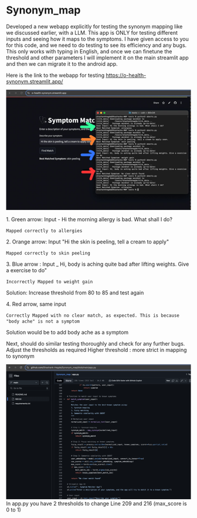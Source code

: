 # Synonym_map

Developed a new webapp explicitly for testing the synonym mapping like we discussed earlier, with a LLM. This app is ONLY for testing different inputs and seeing how it maps to the symptoms. I have given access to you for this code, and we need to do testing to see its efficiency and any bugs.
This only works with typing in English, and once we can finetune the threshold and other parameters I will implement it on the main streamlit app and then we can migrate it to the android app.

Here is the link to the webapp for testing
https://o-health-synonym.streamlit.app/

![Symptom Matching](Screensoy.jpeg)

1.⁠ ⁠Green arrow: Input  - Hi the morning allergy is bad. What shall I do?

    Mapped correctly to allergies
    
2.⁠ ⁠Orange arrow: Input "Hi the skin is peeling, tell a cream to apply"
    
    Mapped correctly to skin peeling

3.⁠ ⁠Blue arrow : Input _ Hi, body is aching quite bad after lifting weights. Give a exercise to do"

    Incorrectly Mapped to weight gain
Solution: Increase threshold from 80 to 85 and test again

4.⁠ ⁠Red arrow, same input

    Correctly Mapped with no clear match, as expected. This is because "body ache" is not a symptom
Solution would be to add body ache as a symptom

Next, should do similar testing thoroughly and check for any further bugs. Adjust the thresholds as required
Higher threshold : more strict in mapping to synonym

![Description](Screenshoy.png)
In app.py you have 2 thresholds to change
Line 209 and 
216 (max_score is 0 to 1)
